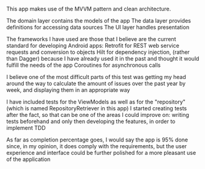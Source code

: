 This app makes use of the MVVM pattern and clean architecture.

The domain layer contains the models of the app
The data layer provides definitions for accessing data sources
The UI layer handles presentation

The frameworks I have used are those that I believe are the current standard for developing Android apps:
    Retrofit for REST web service requests and conversion to objects
    Hilt for dependency injection, (rather than Dagger) because I have already used it in the past and thought it would fulfill the needs of the app
    Coroutines for asynchronous calls

I believe one of the most difficult parts of this test was getting my head around the way to calculate the amount of issues over the past year by week, and displaying them in an appropriate way

I have included tests for the ViewModels as well as for the "repository" (which is named RepositoryRetriever in this app)
I started creating tests after the fact, so that can be one of the areas I could improve on: writing tests beforehand and only then developing the features, in order to implement TDD

As far as completion percentage goes, I would say the app is 95% done since, in my opinion, it does comply with the requirements, but the user experience and interface could be further polished for a more pleasant use of the application
